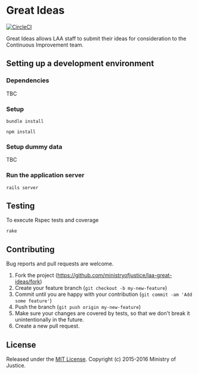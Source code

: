 # Great Ideas
[![CircleCI](https://circleci.com/gh/ministryofjustice/laa-great-ideas.svg?style=svg)](https://circleci.com/gh/ministryofjustice/laa-great-ideas)

Great Ideas allows LAA staff to submit their ideas for consideration to the Continuous Improvement team.

## Setting up a development environment

### Dependencies
TBC

### Setup

```
bundle install
```
```
npm install
```

### Setup dummy data
TBC

### Run the application server

```
rails server
```

## Testing

To execute Rspec tests and coverage

```
rake
```

## Contributing

Bug reports and pull requests are welcome.

1. Fork the project (https://github.com/ministryofjustice/laa-great-ideas/fork)
2. Create your feature branch (`git checkout -b my-new-feature`)
3. Commit until you are happy with your contribution (`git commit -am 'Add some feature'`)
4. Push the branch (`git push origin my-new-feature`)
5. Make sure your changes are covered by tests, so that we don't break it unintentionally in the future.
6. Create a new pull request.

## License

Released under the [MIT License](http://www.opensource.org/licenses/MIT). Copyright (c) 2015-2016 Ministry of Justice.